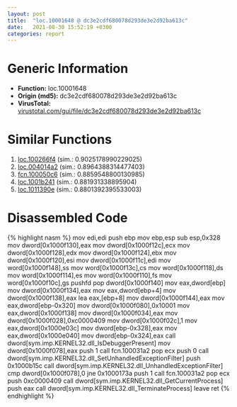 ```yaml
---
layout: post
title:  "loc.10001648 @ dc3e2cdf680078d293de3e2d92ba613c"
date:   2021-08-30 15:52:19 +0300
categories: report
---
```


# Generic Information
- **Function:** loc.10001648
- **Origin (md5):** dc3e2cdf680078d293de3e2d92ba613c
- **VirusTotal:** [virustotal.com/gui/file/dc3e2cdf680078d293de3e2d92ba613c][virustotal_ref]



# Similar Functions

1. [loc.100266f4][similar_1_ref] (sim.: 0.9025178990229025)
2. [loc.004014a2][similar_2_ref] (sim.: 0.8964388314477403)
3. [fcn.100050c6][similar_3_ref] (sim.: 0.8859548800130985)
4. [loc.1001b241][similar_4_ref] (sim.: 0.881931338895904)
5. [loc.1011390e][similar_5_ref] (sim.: 0.8801392395533003)


# Disassembled Code

{% highlight nasm %}
mov edi,edi
push ebp
mov ebp,esp
sub esp,0x328
mov dword[0x1000f130],eax
mov dword[0x1000f12c],ecx
mov dword[0x1000f128],edx
mov dword[0x1000f124],ebx
mov dword[0x1000f120],esi
mov dword[0x1000f11c],edi
mov word[0x1000f148],ss
mov word[0x1000f13c],cs
mov word[0x1000f118],ds
mov word[0x1000f114],es
mov word[0x1000f110],fs
mov word[0x1000f10c],gs
pushfd 
pop dword[0x1000f140]
mov eax,dword[ebp]
mov dword[0x1000f134],eax
mov eax,dword[ebp+4]
mov dword[0x1000f138],eax
lea eax,[ebp+8]
mov dword[0x1000f144],eax
mov eax,dword[ebp-0x320]
mov dword[0x1000f080],0x10001
mov eax,dword[0x1000f138]
mov dword[0x1000f034],eax
mov dword[0x1000f028],0xc0000409
mov dword[0x1000f02c],1
mov eax,dword[0x1000e03c]
mov dword[ebp-0x328],eax
mov eax,dword[0x1000e040]
mov dword[ebp-0x324],eax
call dword[sym.imp.KERNEL32.dll_IsDebuggerPresent]
mov dword[0x1000f078],eax
push 1
call fcn.100031a2
pop ecx
push 0
call dword[sym.imp.KERNEL32.dll_SetUnhandledExceptionFilter]
push 0x1000b15c
call dword[sym.imp.KERNEL32.dll_UnhandledExceptionFilter]
cmp dword[0x1000f078],0
jne 0x1000173a
push 1
call fcn.100031a2
pop ecx
push 0xc0000409
call dword[sym.imp.KERNEL32.dll_GetCurrentProcess]
push eax
call dword[sym.imp.KERNEL32.dll_TerminateProcess]
leave 
ret 
{% endhighlight %}


[similar_1_ref]: /report/loc.100266f4@8612a093e960bd1a5a7c69fa18a840d3
[similar_2_ref]: /report/loc.004014a2@e38ba004520fa1a86a35b63e8d5843ef
[similar_3_ref]: /report/fcn.100050c6@dc3e2cdf680078d293de3e2d92ba613c
[similar_4_ref]: /report/loc.1001b241@4c3818fdf32d89a09257dbc9d3e142ea
[similar_5_ref]: /report/loc.1011390e@89dc67d2f980e8488f97b1bf8cb24258
[virustotal_ref]: https://www.virustotal.com/gui/file/dc3e2cdf680078d293de3e2d92ba613c